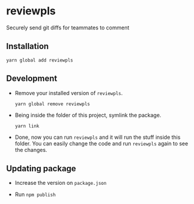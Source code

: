 # reviewpls
Securely send git diffs for teammates to comment

## Installation
```
yarn global add reviewpls
```

## Development
- Remove your installed version of `reviewpls`.
  ```
  yarn global remove reviewpls
  ```
- Being inside the folder of this project, symlink the package.
  ```
  yarn link
  ```
- Done, now you can run `reviewpls` and it will run the stuff inside this folder.
You can easily change the code and run `reviewpls` again to see the changes.

## Updating package

- Increase the version on `package.json`

- Run `npm publish`
